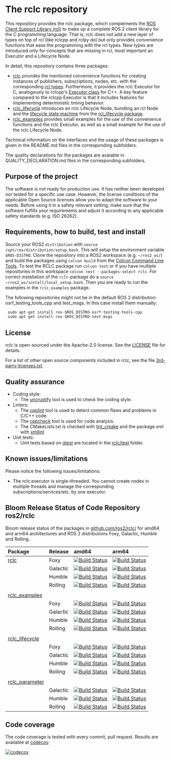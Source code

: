 # The rclc repository
This repository provides the rclc package, which complements the [ROS Client Support Library (rcl)](https://github.com/ros2/rcl/) to make up a complete ROS 2 client library for the C programming language. That is, rclc does not add a new layer of types on top of rcl (like rclcpp and rclpy do) but only provides convenience functions that ease the programming with the rcl types. New types are introduced only for concepts that are missing in rcl, most important an Executor and a Lifecycle Node.

In detail, this repository contains three packages:

- [rclc](rclc/) provides the mentioned convenience functions for creating instances of publishers, subscriptions, nodes, etc. with the corresponding [rcl types](https://github.com/ros2/rcl/tree/master/rcl/include/rcl). Furthermore, it provides the rclc Executor for C, analogously to rclcpp's [Executor class](https://github.com/ros2/rclcpp/blob/master/rclcpp/include/rclcpp/executor.hpp) for C++. A key feature compared to the rclcpp Executor is that it includes features for implementing deterministic timing behavior.
- [rclc_lifecycle](rclc_lifecycle/) introduces an rclc Lifecycle Node, bundling an rcl Node and the [lifecycle state machine](http://design.ros2.org/articles/node_lifecycle.html) from the [rcl_lifecycle package](https://github.com/ros2/rcl/tree/master/rcl_lifecycle).
- [rclc_examples](rclc_examples/) provides small examples for the use of the convenience functions and the rclc Executor, as well as a small example for the use of the rclc Lifecycle Node.

Technical information on the interfaces and the usage of these packages is given in the README.md files in the corresponding subfolders.

The quality declarations for the packages are avaiable in QUALITY_DECLARATION.md files in the corresponding subfolders.

## Purpose of the project

The software is not ready for production use. It has neither been developed nor tested for a specific use case. However, the license conditions of the applicable Open Source licenses allow you to adapt the software to your needs. Before using it in a safety relevant setting, make sure that the software fulfills your requirements and adjust it according to any applicable safety standards (e.g. ISO 26262).

## Requirements, how to build, test and install

Source your ROS2 `distribution` with `source /opt/ros/distribution/setup.bash`. This will setup the environment variable `$ROS-DISTRO`.
Clone the repository into a ROS2 workspace (e.g. `~/ros2_ws/`) and build the packages using `colcon build` from the [Colcon Command Line Tools](https://colcon.readthedocs.io/en/released/). To test the RCLC package run `colcon test` or if you have multiple repositories in this workspace `colcon test --packages-select rclc`. For correct installation of the `rclc`-package do a `source ~/ros2_ws/install/local_setup.bash`. Then you are ready to run the examples in the `rclc_examples` package.

The following repositories might not be in the default ROS 2 distribution: osrf_testing_tools_cpp and test_msgs. In this case install them manually:

```C
 sudo apt-get install ros-$ROS_DISTRO-osrf-testing-tools-cpp
 sudo apt-get install ros-$ROS_DISTRO-test-msgs
```

## License

rclc is open-sourced under the Apache-2.0 license. See the [LICENSE](LICENSE) file for details.

For a list of other open source components included in rclc, see the file [3rd-party-licenses.txt](3rd-party-licenses.txt).

## Quality assurance

*   Coding style:
    *   The [uncrustify](https://github.com/uncrustify/uncrustify) tool is used to check the coding style.
*   Linters:
    *   The [cpplint](https://github.com/google/styleguide/tree/gh-pages/cpplint) tool is used to detect common flaws and problems in C/C++ code.
    * The [cppcheck](http://cppcheck.sourceforge.net/) tool is used for code analysis.
    *   The CMakeLists.txt is checked with [lint_cmake](https://pypi.org/project/cmakelint/) and the package.xml with [xmllint](http://xmlsoft.org/xmllint.html)
*   Unit tests:
    *   Unit tests based on [gtest](https://github.com/google/googletest) are located in the [rclc/test](rclc/test) folder.

## Known issues/limitations

Please notice the following issues/limitations:

*   The rclc executor is single-threaded. You cannot create nodes in multiple threads and manage the corresponding subscriptions/services/etc. by one executor.

## Bloom Release Status of Code Repository ros2/rclc

Bloom release status of the packages in [github.com/ros2/rclc/](https://github.com/ros2/rclc) for amd64 and arm64 architectures and ROS 2 distributions Foxy, Galactic, Humble and Rolling.

|Package | Release | amd64 | arm64 | 
|:--     |  :--    |  :--  |  :--  | 
| [rclc](https://github.com/ros2/rclc/tree/master/rclc) | Foxy | [![Build Status](https://build.ros2.org/buildStatus/icon?job=Fbin_uF64__rclc__ubuntu_focal_amd64__binary)](https://build.ros2.org/job/Fbin_uF64__rclc__ubuntu_focal_amd64__binary/) | [![Build Status](https://build.ros2.org/buildStatus/icon?job=Fbin_ubv8_uFv8__rclc__ubuntu_focal_arm64__binary)](https://build.ros2.org/job/Fbin_ubv8_uFv8__rclc__ubuntu_focal_arm64__binary/) |
| | Galactic | [![Build Status](https://build.ros2.org/buildStatus/icon?job=Gbin_uF64__rclc__ubuntu_focal_amd64__binary)](https://build.ros2.org/job/Gbin_uF64__rclc__ubuntu_focal_amd64__binary/) | [![Build Status](https://build.ros2.org/buildStatus/icon?job=Gbin_ufv8_uFv8__rclc__ubuntu_focal_arm64__binary)](https://build.ros2.org/job/Gbin_ufv8_uFv8__rclc__ubuntu_focal_arm64__binary/) |
| | Humble | [![Build Status](https://build.ros2.org/buildStatus/icon?job=Hbin_uJ64__rclc__ubuntu_jammy_amd64__binary)](https://build.ros2.org/job/Hbin_uJ64__rclc__ubuntu_jammy_amd64__binary/) | [![Build Status](https://build.ros2.org/buildStatus/icon?job=Hbin_ujv8_uJv8__rclc__ubuntu_jammy_arm64__binary)](https://build.ros2.org/job/Hbin_ujv8_uJv8__rclc__ubuntu_jammy_arm64__binary/) |
| | Rolling| [![Build Status](https://build.ros2.org/buildStatus/icon?job=Rbin_uJ64__rclc__ubuntu_jammy_amd64__binary)](https://build.ros2.org/job/Rbin_uJ64__rclc__ubuntu_jammy_amd64__binary/) | [![Build Status](https://build.ros2.org/buildStatus/icon?job=Rbin_ujv8_uJv8__rclc__ubuntu_jammy_arm64__binary)](https://build.ros2.org/job/Rbin_ujv8_uJv8__rclc__ubuntu_jammy_arm64__binary/) |
|     |     |   |   |    
| [rclc_examples](https://github.com/ros2/rclc/tree/master/rclc_examples)  
| | Foxy | [![Build Status](https://build.ros2.org/buildStatus/icon?job=Fbin_uF64__rclc_examples__ubuntu_focal_amd64__binary)](https://build.ros2.org/job/Fbin_uF64__rclc_examples__ubuntu_focal_amd64__binary/)  | [![Build Status](https://build.ros2.org/buildStatus/icon?job=Fbin_ubv8_uFv8__rclc_examples__ubuntu_focal_arm64__binary)](https://build.ros2.org/job/Fbin_ubv8_uFv8__rclc_examples__ubuntu_focal_arm64__binary/) | 
| | Galactic | [![Build Status](https://build.ros2.org/buildStatus/icon?job=Gbin_uF64__rclc_examples__ubuntu_focal_amd64__binary)](https://build.ros2.org/job/Gbin_uF64__rclc_examples__ubuntu_focal_amd64__binary/) |  [![Build Status](https://build.ros2.org/buildStatus/icon?job=Gbin_ufv8_uFv8__rclc_examples__ubuntu_focal_arm64__binary)](https://build.ros2.org/job/Gbin_ufv8_uFv8__rclc_examples__ubuntu_focal_arm64__binary/) | 
| | Humble | [![Build Status](https://build.ros2.org/buildStatus/icon?job=Hbin_uJ64__rclc_examples__ubuntu_jammy_amd64__binary)](https://build.ros2.org/job/Hbin_uJ64__rclc_examples__ubuntu_jammy_amd64__binary/) |  [![Build Status](https://build.ros2.org/buildStatus/icon?job=Hbin_ujv8_uJv8__rclc_examples__ubuntu_jammy_arm64__binary)](https://build.ros2.org/job/Hbin_ujv8_uJv8__rclc_examples__ubuntu_jammy_arm64__binary/) |
| | Rolling| [![Build Status](https://build.ros2.org/buildStatus/icon?job=Rbin_uJ64__rclc_examples__ubuntu_jammy_amd64__binary)](https://build.ros2.org/job/Rbin_uJ64__rclc_examples__ubuntu_jammy_amd64__binary/) |  [![Build Status](https://build.ros2.org/buildStatus/icon?job=Rbin_ujv8_uJv8__rclc_examples__ubuntu_jammy_arm64__binary)](https://build.ros2.org/job/Rbin_ujv8_uJv8__rclc_examples__ubuntu_jammy_arm64__binary/) | 
|     |     |   |   |    
| [rclc_lifecycle](https://github.com/ros2/rclc/tree/master/rclc_lifecycle) 
| | Foxy | [![Build Status](https://build.ros2.org/buildStatus/icon?job=Fbin_uF64__rclc_lifecycle__ubuntu_focal_amd64__binary)](https://build.ros2.org/job/Fbin_uF64__rclc_lifecycle__ubuntu_focal_amd64__binary/) | [![Build Status](https://build.ros2.org/buildStatus/icon?job=Fbin_ubv8_uFv8__rclc_lifecycle__ubuntu_focal_arm64__binary)](https://build.ros2.org/job/Fbin_ubv8_uFv8__rclc_lifecycle__ubuntu_focal_arm64__binary/) | 
| | Galactic | [![Build Status](https://build.ros2.org/buildStatus/icon?job=Gbin_uF64__rclc_lifecycle__ubuntu_focal_amd64__binary)](https://build.ros2.org/job/Gbin_uF64__rclc_lifecycle__ubuntu_focal_amd64__binary/) |  [![Build Status](https://build.ros2.org/buildStatus/icon?job=Gbin_ufv8_uFv8__rclc_lifecycle__ubuntu_focal_arm64__binary)](https://build.ros2.org/job/Gbin_ufv8_uFv8__rclc_lifecycle__ubuntu_focal_arm64__binary/) |
| | Humble | [![Build Status](https://build.ros2.org/buildStatus/icon?job=Hbin_uJ64__rclc_lifecycle__ubuntu_jammy_amd64__binary)](https://build.ros2.org/job/Hbin_uJ64__rclc_lifecycle__ubuntu_jammy_amd64__binary/)|  [![Build Status](https://build.ros2.org/buildStatus/icon?job=Hbin_ujv8_uJv8__rclc_lifecycle__ubuntu_jammy_arm64__binary)](https://build.ros2.org/job/Hbin_ujv8_uJv8__rclc_lifecycle__ubuntu_jammy_arm64__binary/) |
| | Rolling | [![Build Status](https://build.ros2.org/buildStatus/icon?job=Rbin_uJ64__rclc_lifecycle__ubuntu_jammy_amd64__binary)](https://build.ros2.org/job/Rbin_uJ64__rclc_lifecycle__ubuntu_jammy_amd64__binary/) | [![Build Status](https://build.ros2.org/buildStatus/icon?job=Rbin_ujv8_uJv8__rclc_lifecycle__ubuntu_jammy_arm64__binary)](https://build.ros2.org/job/Rbin_ujv8_uJv8__rclc_lifecycle__ubuntu_jammy_arm64__binary/) | 
|     |     |   |   |    
| [rclc_parameter](https://github.com/ros2/rclc/tree/master/rclc_parameter) 
| | Galactic | [![Build Status](https://build.ros2.org/buildStatus/icon?job=Gbin_uF64__rclc_parameter__ubuntu_focal_amd64__binary)](https://build.ros2.org/job/Gbin_uF64__rclc_parameter__ubuntu_focal_amd64__binary/) |  [![Build Status](https://build.ros2.org/buildStatus/icon?job=Gbin_ufv8_uFv8__rclc_parameter__ubuntu_focal_arm64__binary)](https://build.ros2.org/job/Gbin_ufv8_uFv8__rclc_parameter__ubuntu_focal_arm64__binary/) |
| | Humble | [![Build Status](https://build.ros2.org/buildStatus/icon?job=Hbin_uJ64__rclc_parameter__ubuntu_jammy_amd64__binary)](https://build.ros2.org/job/Hbin_uJ64__rclc_parameter__ubuntu_jammy_amd64__binary/) |  [![Build Status](https://build.ros2.org/buildStatus/icon?job=Hbin_ujv8_uJv8__rclc_parameter__ubuntu_jammy_arm64__binary)](https://build.ros2.org/job/Hbin_ujv8_uJv8__rclc_parameter__ubuntu_jammy_arm64__binary/) |
| | Rolling | [![Build Status](https://build.ros2.org/buildStatus/icon?job=Rbin_uJ64__rclc_parameter__ubuntu_jammy_amd64__binary)](https://build.ros2.org/job/Rbin_uJ64__rclc_parameter__ubuntu_jammy_amd64__binary/) | [![Build Status](https://build.ros2.org/buildStatus/icon?job=Rbin_ujv8_uJv8__rclc_parameter__ubuntu_jammy_arm64__binary)](https://build.ros2.org/job/Rbin_ujv8_uJv8__rclc_parameter__ubuntu_jammy_arm64__binary/)

## Code coverage
The code coverage is tested with every commit, pull request. Results are available at [codecov](https://app.codecov.io/gh/ros2/rclc/branch/master/).

[![codecov](https://codecov.io/gh/ros2/rclc/branch/galactic/graph/badge.svg?token=QzyykDh4zF)](https://codecov.io/gh/ros2/rclc)
